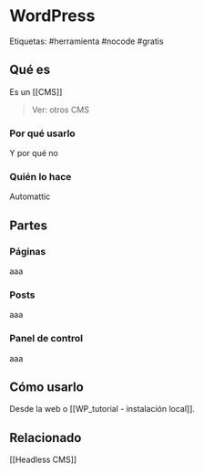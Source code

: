 # WordPress
Etiquetas: #herramienta #nocode #gratis

## Qué es
Es un [[CMS]]

> Ver: otros CMS

### Por qué usarlo
Y por qué no

### Quién lo hace
Automattic

## Partes
### Páginas
aaa

### Posts
aaa

### Panel de control
aaa

## Cómo usarlo
Desde la web o [[WP_tutorial - instalación local]].

## Relacionado
[[Headless CMS]]